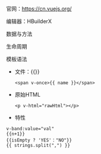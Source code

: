 官网：https://cn.vuejs.org/

编辑器：HBuilderX



数据与方法



生命周期



模板语法

* 文件：{{}}

  ```
  <span v-once>{{ name }}</span>
  ```
  
* 原始HTML 

  ```
  <p v-html="rawHtml"></p>
  ```

* 特性
```
v-band:value="val"
{{n+1}}
{{isEmpty ? 'YES'："NO"}}
{{ strings.split(",") }}
```

